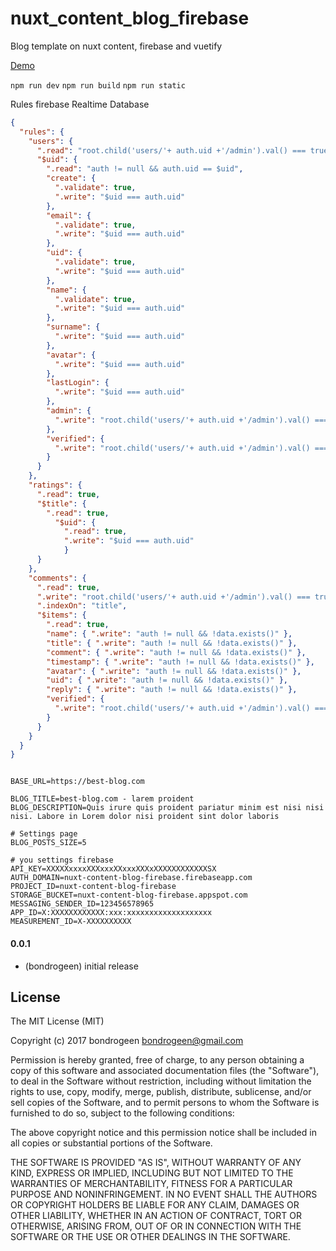 # nuxt_content_blog_firebase
Blog template on nuxt content, firebase and vuetify


[Demo](https://nuxt-content-blog-firebase.web.app/) 

`npm run dev`
`npm run build`
`npm run static` 

Rules firebase Realtime Database

```json
{
  "rules": {
    "users": {
      ".read": "root.child('users/'+ auth.uid +'/admin').val() === true",
      "$uid": {
        ".read": "auth != null && auth.uid == $uid",
        "create": {
          ".validate": true,
          ".write": "$uid === auth.uid"
        },
        "email": {
          ".validate": true,
          ".write": "$uid === auth.uid"
        },
      	"uid": {
          ".validate": true,
          ".write": "$uid === auth.uid"
        },
        "name": {
          ".validate": true,
          ".write": "$uid === auth.uid"
        },
      	"surname": {
          ".write": "$uid === auth.uid"
        },
        "avatar": {
          ".write": "$uid === auth.uid"
        },
        "lastLogin": {
          ".write": "$uid === auth.uid"
        },
        "admin": {
          ".write": "root.child('users/'+ auth.uid +'/admin').val() === true"
        },
        "verified": {
          ".write": "root.child('users/'+ auth.uid +'/admin').val() === true"
        }
      }
    },
    "ratings": {
      ".read": true,
      "$title": {
        ".read": true,
          "$uid": {
            ".read": true,
            ".write": "$uid === auth.uid"  
        	}
      }
    },
    "comments": {
      ".read": true,
      ".write": "root.child('users/'+ auth.uid +'/admin').val() === true",
      ".indexOn": "title",
      "$items": {
        ".read": true,
        "name": { ".write": "auth != null && !data.exists()" },
        "title": { ".write": "auth != null && !data.exists()" },
        "comment": { ".write": "auth != null && !data.exists()" },
        "timestamp": { ".write": "auth != null && !data.exists()" },
        "avatar": { ".write": "auth != null && !data.exists()" },
        "uid": { ".write": "auth != null && !data.exists()" },
        "reply": { ".write": "auth != null && !data.exists()" },
        "verified": {
          ".write": "root.child('users/'+ auth.uid +'/admin').val() === true ||	root.child('users/'+ auth.uid +'/verified').val() === true"
        }
      }
    }
  }
}
```


```text[.env]

BASE_URL=https://best-blog.com

BLOG_TITLE=best-blog.com - larem proident
BLOG_DESCRIPTION=Quis irure quis proident pariatur minim est nisi nisi nisi. Labore in Lorem dolor nisi proident sint dolor laboris

# Settings page
BLOG_POSTS_SIZE=5

# you settings firebase
API_KEY=XXXXXxxxxXXXxxxXXxxxXXXxXXXXXXXXXXXXSX
AUTH_DOMAIN=nuxt-content-blog-firebase.firebaseapp.com
PROJECT_ID=nuxt-content-blog-firebase
STORAGE_BUCKET=nuxt-content-blog-firebase.appspot.com
MESSAGING_SENDER_ID=123456578965
APP_ID=X:XXXXXXXXXXXX:xxx:xxxxxxxxxxxxxxxxxxx
MEASUREMENT_ID=X-XXXXXXXXXX
```


#### 0.0.1
* (bondrogeen) initial release

## License
The MIT License (MIT)

Copyright (c) 2017 bondrogeen <bondrogeen@gmail.com>

Permission is hereby granted, free of charge, to any person obtaining a copy
of this software and associated documentation files (the "Software"), to deal
in the Software without restriction, including without limitation the rights
to use, copy, modify, merge, publish, distribute, sublicense, and/or sell
copies of the Software, and to permit persons to whom the Software is
furnished to do so, subject to the following conditions:

The above copyright notice and this permission notice shall be included in
all copies or substantial portions of the Software.

THE SOFTWARE IS PROVIDED "AS IS", WITHOUT WARRANTY OF ANY KIND, EXPRESS OR
IMPLIED, INCLUDING BUT NOT LIMITED TO THE WARRANTIES OF MERCHANTABILITY,
FITNESS FOR A PARTICULAR PURPOSE AND NONINFRINGEMENT. IN NO EVENT SHALL THE
AUTHORS OR COPYRIGHT HOLDERS BE LIABLE FOR ANY CLAIM, DAMAGES OR OTHER
LIABILITY, WHETHER IN AN ACTION OF CONTRACT, TORT OR OTHERWISE, ARISING FROM,
OUT OF OR IN CONNECTION WITH THE SOFTWARE OR THE USE OR OTHER DEALINGS IN
THE SOFTWARE.